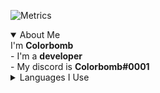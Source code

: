 ![Metrics](https://metrics.lecoq.io/ColorbombDev?template=classic&languages=1&config.timezone=America%2FChicago)

<details open>
  <summary>About Me</summary>
  I'm <b>Colorbomb</b><br>
  - I'm a <b>developer</b><br>
  - My discord is <b>Colorbomb#0001</b><br>
</details>

<details>
  <summary>Languages I Use</summary>
  I use a lot of different languages, but the main ones would be:<br>
  - <a href="https://en.wikipedia.org/wiki/C_Sharp_(programming_language)">C#</a><br>
  - <a href="https://en.wikipedia.org/wiki/C%2B%2B">C++</a><br>
  - <a href="https://en.wikipedia.org/wiki/CSS">CSS</a><br>
  - <a href="https://en.wikipedia.org/wiki/Dart_(programming_language)">Dart</a><br>
  - <a href="https://en.wikipedia.org/wiki/HTML">HTML</a><br>
  - <a href="https://en.wikipedia.org/wiki/Java_(programming_language)">Java</a><br>
  - <a href="https://en.wikipedia.org/wiki/JavaScript">Javascript</a><br>
  - <a href="https://en.wikipedia.org/wiki/Node.js">NodeJS</a><br>
  - <a href="https://en.wikipedia.org/wiki/PHP">PHP</a><br>
  - <a href="https://en.wikipedia.org/wiki/Python_(programming_language)">Python</a><br>
  - <a href="https://en.wikipedia.org/wiki/SQL">SQL</a><br>
</details>
